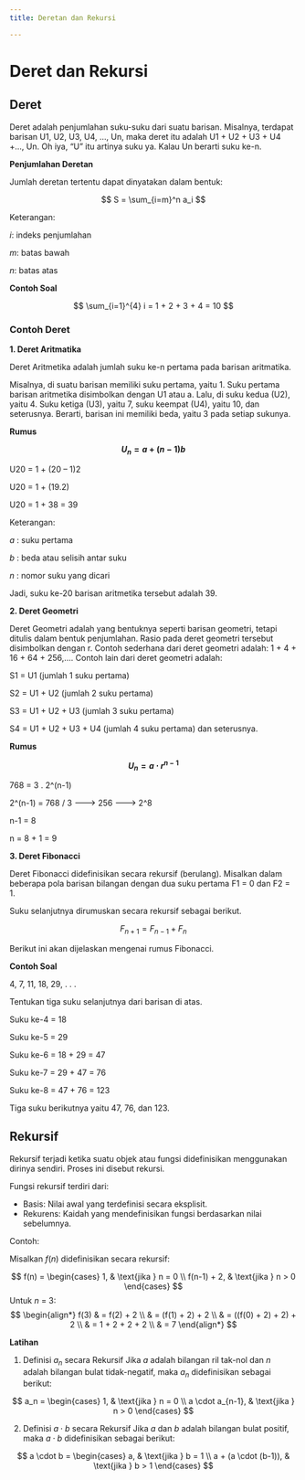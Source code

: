 ```yaml
---
title: Deretan dan Rekursi

---
```


# Deret dan Rekursi

## Deret
Deret adalah penjumlahan suku-suku dari suatu barisan. Misalnya, terdapat barisan U1, U2, U3, U4, …, Un, maka deret itu adalah U1 + U2 + U3 + U4 +…, Un. Oh iya, “U” itu artinya suku ya. Kalau Un berarti suku ke-n.

**Penjumlahan Deretan**

Jumlah deretan tertentu dapat dinyatakan dalam bentuk:

$$
S = \sum_{i=m}^n a_i
$$

Keterangan:

$i$: indeks penjumlahan

$m$: batas bawah

$n$: batas atas

**Contoh Soal**

$$
\sum_{i=1}^{4} i = 1 + 2 + 3 + 4 = 10
$$


### Contoh Deret
**1. Deret Aritmatika**

Deret Aritmetika adalah jumlah suku ke-n pertama pada barisan aritmatika.

Misalnya, di suatu barisan memiliki suku pertama, yaitu 1. Suku pertama barisan aritmetika disimbolkan dengan U1 atau a. Lalu, di suku kedua (U2), yaitu 4. Suku ketiga (U3), yaitu 7, suku keempat (U4), yaitu 10, dan seterusnya. Berarti, barisan ini memiliki beda, yaitu 3 pada setiap sukunya.

**Rumus**

**$$U_n = a + (n - 1)b$$**

U20 = 1 + (20 – 1)2

U20 = 1 + (19.2)

U20 = 1 + 38 = 39

Keterangan:

$a$ : suku pertama

$b$ : beda atau selisih antar suku

$n$ : nomor suku yang dicari

Jadi, suku ke-20 barisan aritmetika tersebut adalah 39.

**2. Deret Geometri**

Deret Geometri adalah yang bentuknya seperti barisan geometri, tetapi ditulis dalam bentuk penjumlahan. Rasio pada deret geometri tersebut disimbolkan dengan r. 
Contoh sederhana dari deret geometri adalah: 1 + 4 + 16 + 64 + 256,….
Contoh lain dari deret geometri adalah:

S1 = U1 (jumlah 1 suku pertama)

S2 = U1 + U2 (jumlah 2 suku pertama)

S3 = U1 + U2 + U3 (jumlah 3 suku pertama)

S4 = U1 + U2 + U3 + U4 (jumlah 4 suku pertama) dan seterusnya.

**Rumus**

**$$U_n = a \cdot r^{n-1}$$**

768 = 3 . 2^(n-1)

2^(n-1) = 768 / 3 ---> 256 ---> 2^8

n-1 = 8

n = 8 + 1 = 9

**3. Deret Fibonacci**

Deret Fibonacci didefinisikan secara rekursif (berulang). Misalkan dalam beberapa pola barisan bilangan dengan dua suku pertama  F1 = 0 dan F2 = 1.

Suku selanjutnya dirumuskan secara rekursif sebagai berikut.

$$F_{n+1} = F_{n-1} + F_n$$

Berikut ini akan dijelaskan mengenai rumus Fibonacci.

**Contoh Soal**

4, 7, 11, 18, 29, . . .

Tentukan tiga suku selanjutnya dari barisan di atas.

Suku ke-4 = 18

Suku ke-5 = 29

Suku ke-6 = 18 + 29 = 47

Suku ke-7 = 29 + 47 = 76

Suku ke-8 = 47 + 76 = 123

Tiga suku berikutnya yaitu 47, 76, dan 123.


## Rekursif

Rekursif terjadi ketika suatu objek atau fungsi didefinisikan menggunakan dirinya sendiri. Proses ini disebut rekursi.

Fungsi rekursif terdiri dari:

- Basis: Nilai awal yang terdefinisi secara eksplisit.
- Rekurens: Kaidah yang mendefinisikan fungsi berdasarkan nilai sebelumnya.

Contoh:

Misalkan $f(n)$ didefinisikan secara rekursif:

$$
f(n) =
\begin{cases} 
1, & \text{jika } n = 0 \\
f(n-1) + 2, & \text{jika } n > 0
\end{cases}
$$
Untuk $n$ = 3:
$$
\begin{align*}
f(3) & = f(2) + 2 \\
     & = (f(1) + 2) + 2 \\
     & = ((f(0) + 2) + 2) + 2 \\
     & = 1 + 2 + 2 + 2 \\
     & = 7
\end{align*}
$$

**Latihan**
1. Definisi $a_n$
  secara Rekursif
Jika $a$ adalah bilangan ril tak-nol dan $n$ adalah bilangan bulat tidak-negatif, maka $a_n$ didefinisikan sebagai berikut:

$$
a_n =
\begin{cases} 
1, & \text{jika } n = 0 \\
a \cdot a_{n-1}, & \text{jika } n > 0
\end{cases}
$$

2. Definisi $a⋅b$ secara Rekursif
Jika $a$ dan $b$ adalah bilangan bulat positif, maka 
$a⋅b$ didefinisikan sebagai berikut:

$$
a \cdot b =
\begin{cases} 
a, & \text{jika } b = 1 \\
a + (a \cdot (b-1)), & \text{jika } b > 1
\end{cases}
$$